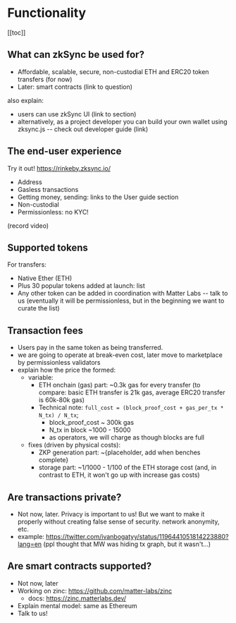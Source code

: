 # Functionality

[[toc]]

## What can zkSync be used for?

- Affordable, scalable, secure, non-custodial ETH and ERC20 token transfers (for now)
- Later: smart contracts (link to question)

also explain:

- users can use zkSync UI (link to section)
- alternatively, as a project developer you can build your own wallet using zksync.js -- check out developer guide (link)

## The end-user experience

Try it out! https://rinkeby.zksync.io/

- Address
- Gasless transactions
- Getting money, sending: links to the User guide section
- Non-custodial
- Permissionless: no KYC!

(record video)

## Supported tokens

For transfers:

- Native Ether (ETH)
- Plus 30 popular tokens added at launch: list
- Any other token can be added in coordination with Matter Labs -- talk to us (eventually it will be permissionless, but in the beginning we want to curate the list)

## Transaction fees

- Users pay in the same token as being transferred.
- we are going to operate at break-even cost, later move to marketplace by permissionless validators
- explain how the price the formed:
    - variable:
        - ETH onchain (gas) part: ~0.3k gas for every transfer (to compare: basic ETH transfer is 21k gas, average ERC20 transfer is 60k-80k gas)
        - Technical note: `full_cost = (block_proof_cost + gas_per_tx * N_tx) / N_tx`; 
            - block_proof_cost ~ 300k gas
            - N_tx in block ~1000 - 15000
            - as operators, we will charge as though blocks are full
    - fixes (driven by physical costs):
        - ZKP generation part: ~{placeholder, add when benches complete}
        - storage part: ~1/1000 - 1/100 of the ETH storage cost (and, in contrast to ETH, it won't go up with increase gas costs)

## Are transactions private?

- Not now, later. Privacy is important to us! But we want to make it properly without creating false sense of security. network anonymity, etc.
- example: https://twitter.com/ivanbogatyy/status/1196441051814223880?lang=en (ppl thought that MW was hiding tx graph, but it wasn't...)

## Are smart contracts supported?

- Not now, later
- Working on zinc: https://github.com/matter-labs/zinc
    - docs: https://zinc.matterlabs.dev/
- Explain mental model: same as Ethereum
- Talk to us!
